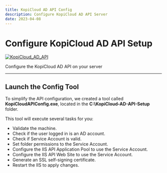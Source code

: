 ```yaml
---
title: KopiCloud AD API Config
description: Configure KopiCloud AD API Server
date: 2023-04-08
---
```


# Configure KopiCloud AD API Setup
[![KopiCloud_AD_API](https://img.shields.io/badge/kopiCloud_ad-v1.0+-blueviolet.svg)](https://www.kopicloud-ad-api.com)

Configure the KopiCloud AD API on your server

----

## Launch the Config Tool

To simplify the API configuration, we created a tool called **KopiCloudAPIConfig.exe**, located in the **C:\KopiCloud-AD-API-Setup** folder.

This tool will execute several tasks for you:

- Validate the machine.
- Check if the user logged in is an AD account.
- Check if Service Account is valid.
- Set folder permissions to the Service Account.
- Configure the IIS API Application Pool to use the Service Account.
- Configure the IIS API Web Site to use the Service Account.
- Generate an SSL self-signing certificate.
- Restart the IIS to apply changes.
